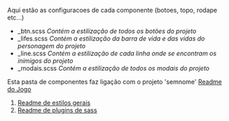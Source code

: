 Aqui estão as configuracoes de cada componente (botoes, topo, rodape etc...)

- _btn.scss *Contém a estilização de todos os botões do projeto*
- _lifes.scss *Contém a estilização da barra de vida e das vidas do personagem do projeto*
- _line.scss *Contém a estilização de cada linha onde se encontram os inimigos do projeto*
- _modais.scss *Contém a estilização de todos os modais do projeto*

Esta pasta de componentes faz ligação com o projeto 'semnome'
[Readme do Jogo](../../../README.md)

1. [Readme de estilos gerais](../geral/README.md)
3. [Readme de plugins de sass](../../sassLibs/README.md)